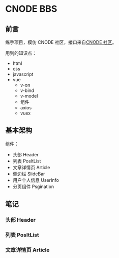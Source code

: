 # CNODE BBS

## 前言

练手项目，模仿 CNODE 社区，接口来自[CNODE 社区](https://cnodejs.org/api)。

用到的知识点：

- html
- css
- javascript
- vue
  - v-on
  - v-bind
  - v-model
  - 组件
  - axios
  - vuex

## 基本架构

组件：

- 头部 Header
- 列表 PosltList
- 文章详情页 Article
- 侧边栏 SlideBar
- 用户个人信息 UserInfo
- 分页组件 Psgination

## 笔记

### 头部 Header

### 列表 PosltList

### 文章详情页 Article
